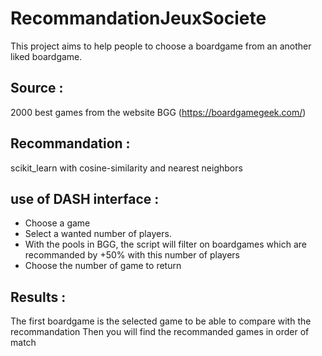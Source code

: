 # RecommandationJeuxSociete

This project aims to help people to choose a boardgame from an another liked boardgame.

## Source :
2000 best games from the website BGG (https://boardgamegeek.com/)

## Recommandation :
scikit_learn with cosine-similarity and nearest neighbors

## use of DASH interface :

- Choose a game
- Select a wanted number of players.
- With the pools in BGG, the script will filter on boardgames which are recommanded by +50% with this number of players
- Choose the number of game to return

## Results :
The first boardgame is the selected game to be able to compare with the recommandation
Then you will find the recommanded games in order of match


